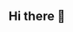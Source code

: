 ## Hi there 👋

<!--
**dannykkim/dannykkim** is a ✨ _special_ ✨ repository because its `README.md` (this file) appears on your GitHub profile.

Here are some ideas to get you started:

I am gachon university student. I live in Seoul.
